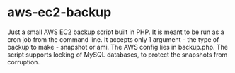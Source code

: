 aws-ec2-backup
==============

Just a small AWS EC2 backup script built in PHP. It is meant to be run as a cron job from the command line. It accepts only 1 argument - the type of backup to make - snapshot or ami. The AWS config lies in backup.php. The script supports locking of MySQL databases, to protect the snapshots from corruption. 
